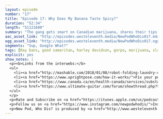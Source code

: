 ```yaml
---
layout: episode
number: "17"
title: "Episode 17: Why Does My Banana Taste Spicy?"
duration: "52:34"
length: "51121680"
summary: "The gang gets smart on Canadian marijuana, shares their tips for folding laundry, and discover Jake’s hidden banana allergy."
aac_asset_link: "http://episodes.westeleventh.media/NewPodWhoDis017.m4a"
ogg_asset_link: "http://episodes.westeleventh.media/NewPodWhoDis017.ogg"
segments: "Sup, Google What?"
tags: [Ray bans, good samaritan, harley davidson, gorpo, marijuana, slang, niagra falls, ces, technology, hex code, bananas, nutribullet, converse, retail, towels, folding, laundry, posture, alchemy, google, cvs]
explicit: yes
show_notes: |
  <p><b>Links from the interwebs:</b>
  <ul>
    <li><a href="http://mashable.com/2018/01/08/robot-folding-laundry-ces-2018-prototype/?utm_cid=hp-r-10#o3aWYKquC5qm">Would you buy this robot to fold your laundry for you?</a></li>
    <li><a href="https://www.uprightpose.com/how-it-works/">Fix your posture and be a more productive individual!</a></li>
    <li><a href="https://www.canada.ca/en/health-canada/services/substance-abuse/controlled-illegal-drugs/about-marijuana.html#s4">Canada knows more names for weed than you do?</a></li>
    <li><a href="https://www.ultimate-guitar.com/forum/showthread.php?t=952377">The saddest of all the guitar chords.</a></li>
  </ul>
  </p>
  <p>Rate and Subscribe on <a href="https://itunes.apple.com/us/podcast/id1289536070">iTunes</a>.</p>
  <p>Follow us on <a href="https://www.instagram.com/newpodwhodis/">Instagram</a>, <a href="https://www.youtube.com/channel/UCk_pIgOoAhNGrrTitkGEMqw">YouTube</a>, <a href="https://twitter.com/newpod_whodis">Twitter</a>, and <a href="https://www.facebook.com/newpodwhodis">Facebook</a>.Email us some digital mail at <a href="mailto:newpodwhodis@gmail.com">newpodwhodis@gmail.com</a>.</p>
  <p>New Pod, Who Dis? is produced by <a href="http://www.westeleventh.media/">West Eleventh Media</a> from Washington, D.C.</p>
---
```


